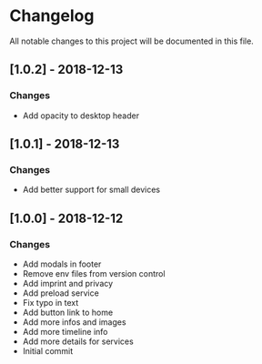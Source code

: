 # Changelog
All notable changes to this project will be documented in this file.
## [1.0.2] - 2018-12-13
### Changes
- Add opacity to desktop header

## [1.0.1] - 2018-12-13
### Changes
- Add better support for small devices

## [1.0.0] - 2018-12-12
### Changes
- Add modals in footer
- Remove env files from version control
- Add imprint and privacy
- Add preload service
- Fix typo in text
- Add button link to home
- Add more infos and images
- Add more timeline info
- Add more details for services
- Initial commit